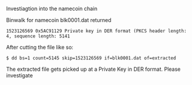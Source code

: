 Investiagtion into the namecoin chain


Binwalk for namecoin blk0001.dat returned 

```
1523126569 0x5AC91129 Private key in DER format (PKCS header length: 4, sequence length: 5141
```

After cutting the file like so:

```
$ dd bs=1 count=5145 skip=1523126569 if=blk0001.dat of=extracted
```

The extracted file gets picked up at a Private Key in DER format. Please investigate

